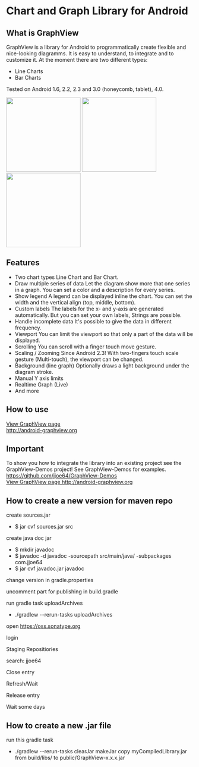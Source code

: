 Chart and Graph Library for Android
====================================

<h2>What is GraphView</h2>
GraphView is a library for Android to programmatically create flexible and nice-looking diagramms. It is easy to understand, to integrate and to customize it.
At the moment there are two different types:
<ul>
<li>Line Charts</li>
<li>Bar Charts</li>
</ul>

Tested on Android 1.6, 2.2, 2.3 and 3.0 (honeycomb, tablet), 4.0.

<img src="https://github.com/jjoe64/GraphView/raw/master/GVLine.jpg" height="200" />
<img src="https://github.com/jjoe64/GraphView/raw/master/GVBar.png" height="200" />
<img src="http://3.bp.blogspot.com/-BkLSSJSeCt8/TkD4xpeRyGI/AAAAAAAAA6M/sVC_1s_Bf-0/s1600/multi2.png" height="200" />

<h2>Features</h2>

* Two chart types
Line Chart and Bar Chart.
* Draw multiple series of data
Let the diagram show more that one series in a graph. You can set a color and a description for every series.
* Show legend
A legend can be displayed inline the chart. You can set the width and the vertical align (top, middle, bottom).
* Custom labels
The labels for the x- and y-axis are generated automatically. But you can set your own labels, Strings are possible.
* Handle incomplete data
It's possible to give the data in different frequency.
* Viewport
You can limit the viewport so that only a part of the data will be displayed.
* Scrolling
You can scroll with a finger touch move gesture.
* Scaling / Zooming
Since Android 2.3! With two-fingers touch scale gesture (Multi-touch), the viewport can be changed.
* Background (line graph)
Optionally draws a light background under the diagram stroke.
* Manual Y axis limits
* Realtime Graph (Live)
* And more

<h2>How to use</h2>
<a href="http://android-graphview.org">View GraphView page <br/> http://android-graphview.org</a>

<h2>Important</h2>
To show you how to integrate the library into an existing project see the GraphView-Demos project!
See GraphView-Demos for examples.
<a href="https://github.com/jjoe64/GraphView-Demos">https://github.com/jjoe64/GraphView-Demos<br/>
<a href="http://android-graphview.org">View GraphView page http://android-graphview.org</a>

How to create a new version for maven repo
--------------------------------------------
create sources.jar
- $ jar cvf sources.jar src

create java doc jar
- $ mkdir javadoc
- $ javadoc -d javadoc -sourcepath src/main/java/ -subpackages com.jjoe64
- $ jar cvf javadoc.jar javadoc

change version in gradle.properties

uncomment part for publishing in build.gradle

run gradle task uploadArchives
-  ./gradlew --rerun-tasks uploadArchives

open https://oss.sonatype.org

login

Staging Repositiories

search: jjoe64

Close entry

Refresh/Wait

Release entry

Wait some days

How to create a new .jar file
--------------------------------
run this gradle task
- ./gradlew --rerun-tasks clearJar makeJar
copy myCompiledLibrary.jar from build/libs/ to public/GraphView-x.x.x.jar

